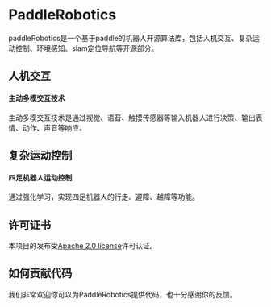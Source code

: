 # PaddleRobotics
paddleRobotics是一个基于paddle的机器人开源算法库，包括人机交互、复杂运动控制、环境感知、slam定位导航等开源部分。

## 人机交互
#### 主动多模交互技术
主动多模交互技术是通过视觉、语音、触摸传感器等输入机器人进行决策、输出表情、动作、声音等响应。
## 复杂运动控制
#### 四足机器人运动控制
通过强化学习，实现四足机器人的行走、避障、越障等功能。


## 许可证书
本项目的发布受[Apache 2.0 license](LICENSE)许可认证。

## 如何贡献代码

我们非常欢迎你可以为PaddleRobotics提供代码，也十分感谢你的反馈。

